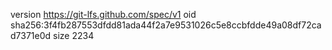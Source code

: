 version https://git-lfs.github.com/spec/v1
oid sha256:3f4fb287553dfdd81ada44f2a7e9531026c5e8ccbfdde49a08df72cad7371e0d
size 2234
